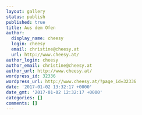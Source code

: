 ```yaml
---
layout: gallery
status: publish
published: true
title: Aus dem Ofen
author:
  display_name: cheesy
  login: cheesy
  email: christine@cheesy.at
  url: http://www.cheesy.at/
author_login: cheesy
author_email: christine@cheesy.at
author_url: http://www.cheesy.at/
wordpress_id: 32336
wordpress_url: http://www.cheesy.at/?page_id=32336
date: '2017-01-02 13:32:17 +0000'
date_gmt: '2017-01-02 12:32:17 +0000'
categories: []
comments: []
---
```

